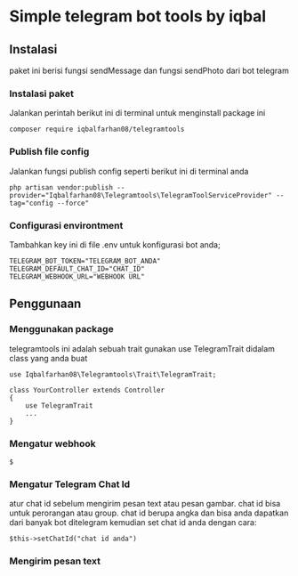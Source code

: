 # Simple telegram bot tools by iqbal

## Instalasi

paket ini berisi fungsi sendMessage dan fungsi sendPhoto dari bot telegram

### Instalasi paket

Jalankan perintah berikut ini di terminal untuk menginstall package ini

```
composer require iqbalfarhan08/telegramtools
```

### Publish file config

Jalankan fungsi publish config seperti berikut ini di terminal anda

```
php artisan vendor:publish --provider="Iqbalfarhan08\Telegramtools\TelegramToolServiceProvider" --tag="config --force"
```

### Configurasi environtment

Tambahkan key ini di file .env untuk konfigurasi bot anda;

```
TELEGRAM_BOT_TOKEN="TELEGRAM_BOT_ANDA"
TELEGRAM_DEFAULT_CHAT_ID="CHAT_ID"
TELEGRAM_WEBHOOK_URL="WEBHOOK URL"
```

## Penggunaan

### Menggunakan package

telegramtools ini adalah sebuah trait gunakan use TelegramTrait didalam class yang anda buat

```
use Iqbalfarhan08\Telegramtools\Trait\TelegramTrait;

class YourController extends Controller
{
    use TelegramTrait
    ...
}
```

### Mengatur webhook

```
$
```

### Mengatur Telegram Chat Id

atur chat id sebelum mengirim pesan text atau pesan gambar. chat id bisa untuk perorangan atau group. chat id berupa angka dan bisa anda dapatkan dari banyak bot ditelegram kemudian set chat id anda dengan cara:

```
$this->setChatId("chat id anda")
```

### Mengirim pesan text

